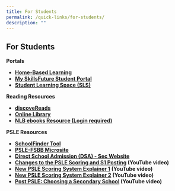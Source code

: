 ```yaml
---
title: For Students
permalink: /quick-links/for-students/
description: ""
---
```

## For Students

**Portals**

* [**Home-Based Learning**](https://sites.google.com/moe.edu.sg/gesps-hbl/home?authuser=1)
* [**My SkillsFuture Student Portal**](https://www.myskillsfuture.gov.sg/content/student/en/primary.html)
* [**Student Learning Space (SLS)**](https://vle.learning.moe.edu.sg/login)


**Reading Resources**

*   [**discoveReads**](http://www.nlb.gov.sg/discovereads/)
*   [**Online Library**](https://ganengsengpri.spydus.com.sg/cgi-bin/spydus.exe/MSGTRN/OPAC/HOME)
*   [**NLB ebooks Resource (Login required)**](http://eresources.nlb.gov.sg/main/Browse?browseBy=children)

**PSLE Resources**

*   [**SchoolFinder Tool**](https://moe.gov.sg/schoolfinder)
*   [**PSLE-FSBB Microsite**](https://go.gov.sg/pslefsbb)
*   [**Direct School Admission (DSA) - Sec Website**](https://www.moe.gov.sg/dsa-sec)
*   **[Changes to the PSLE Scoring and S1 Posting](https://www.youtube.com/watch?v=XNhLvEk_B90&t=12s) (YouTube video)**
*   **[New PSLE Scoring System Explainer 1](https://go.gov.sg/psle-explainer-1) (YouTube video)**
*   **[New PSLE Scoring System Explainer 2](https://go.gov.sg/psle-explainer-2) (YouTube video)**
*   **[Post PSLE: Choosing a Secondary School](https://go.gov.sg/postpsle-choosing-a-secondary-school) (YouTube video)**